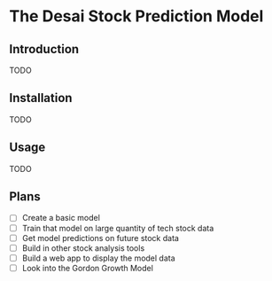 # The Desai Stock Prediction Model
## Introduction
TODO

## Installation
TODO

## Usage
TODO

## Plans
- [ ] Create a basic model
- [ ] Train that model on large quantity of tech stock data
- [ ] Get model predictions on future stock data
- [ ] Build in other stock analysis tools
- [ ] Build a web app to display the model data
- [ ] Look into the Gordon Growth Model